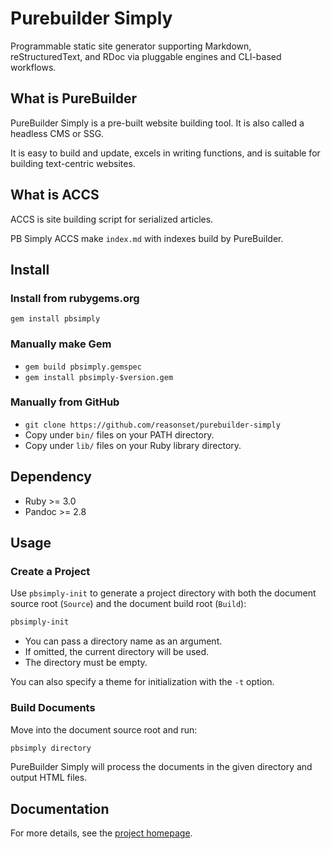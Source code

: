 # Purebuilder Simply

Programmable static site generator supporting Markdown, reStructuredText, and RDoc via pluggable engines and CLI-based workflows.

## What is PureBuilder

PureBuilder Simply is a pre-built website building tool. It is also called a headless CMS or SSG.

It is easy to build and update, excels in writing functions, and is suitable for building text-centric websites.

## What is ACCS

ACCS is site building script for serialized articles.

PB Simply ACCS make `index.md` with indexes build by PureBuilder.

## Install

### Install from rubygems.org

`gem install pbsimply`

### Manually make Gem

* `gem build pbsimply.gemspec`
* `gem install pbsimply-$version.gem`

### Manually from GitHub

* `git clone https://github.com/reasonset/purebuilder-simply`
* Copy under `bin/` files on your PATH directory.
* Copy under `lib/` files on your Ruby library directory.

## Dependency

* Ruby >= 3.0
* Pandoc >= 2.8

## Usage

### Create a Project

Use `pbsimply-init` to generate a project directory with both the document source root (`Source`) and the document build root (`Build`):

```bash
pbsimply-init
```

- You can pass a directory name as an argument.  
- If omitted, the current directory will be used.  
- The directory must be empty.  

You can also specify a theme for initialization with the `-t` option.

### Build Documents

Move into the document source root and run:

```bash
pbsimply directory
```

PureBuilder Simply will process the documents in the given directory and output HTML files.

## Documentation

For more details, see the [project homepage](https://purebuilder.app/).  
